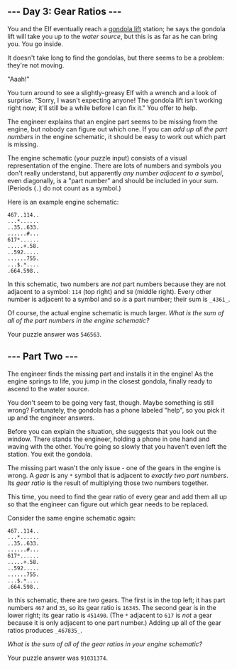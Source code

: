 \--- Day 3: Gear Ratios ---
---------------------------

You and the Elf eventually reach a [gondola lift](https://en.wikipedia.org/wiki/Gondola_lift) station; he says the gondola lift will take you up to the _water source_, but this is as far as he can bring you. You go inside.

It doesn't take long to find the gondolas, but there seems to be a problem: they're not moving.

"Aaah!"

You turn around to see a slightly-greasy Elf with a wrench and a look of surprise. "Sorry, I wasn't expecting anyone! The gondola lift isn't working right now; it'll still be a while before I can fix it." You offer to help.

The engineer explains that an engine part seems to be missing from the engine, but nobody can figure out which one. If you can _add up all the part numbers_ in the engine schematic, it should be easy to work out which part is missing.

The engine schematic (your puzzle input) consists of a visual representation of the engine. There are lots of numbers and symbols you don't really understand, but apparently _any number adjacent to a symbol_, even diagonally, is a "part number" and should be included in your sum. (Periods (`.`) do not count as a symbol.)

Here is an example engine schematic:

    467..114..
    ...*......
    ..35..633.
    ......#...
    617*......
    .....+.58.
    ..592.....
    ......755.
    ...$.*....
    .664.598..
    

In this schematic, two numbers are _not_ part numbers because they are not adjacent to a symbol: `114` (top right) and `58` (middle right). Every other number is adjacent to a symbol and so _is_ a part number; their sum is `_4361_`.

Of course, the actual engine schematic is much larger. _What is the sum of all of the part numbers in the engine schematic?_

Your puzzle answer was `546563`.

\--- Part Two ---
-----------------

The engineer finds the missing part and installs it in the engine! As the engine springs to life, you jump in the closest gondola, finally ready to ascend to the water source.

You don't seem to be going very fast, though. Maybe something is still wrong? Fortunately, the gondola has a phone labeled "help", so you pick it up and the engineer answers.

Before you can explain the situation, she suggests that you look out the window. There stands the engineer, holding a phone in one hand and waving with the other. You're going so slowly that you haven't even left the station. You exit the gondola.

The missing part wasn't the only issue - one of the gears in the engine is wrong. A _gear_ is any `*` symbol that is adjacent to _exactly two part numbers_. Its _gear ratio_ is the result of multiplying those two numbers together.

This time, you need to find the gear ratio of every gear and add them all up so that the engineer can figure out which gear needs to be replaced.

Consider the same engine schematic again:

    467..114..
    ...*......
    ..35..633.
    ......#...
    617*......
    .....+.58.
    ..592.....
    ......755.
    ...$.*....
    .664.598..
    

In this schematic, there are _two_ gears. The first is in the top left; it has part numbers `467` and `35`, so its gear ratio is `16345`. The second gear is in the lower right; its gear ratio is `451490`. (The `*` adjacent to `617` is _not_ a gear because it is only adjacent to one part number.) Adding up all of the gear ratios produces `_467835_`.

_What is the sum of all of the gear ratios in your engine schematic?_

Your puzzle answer was `91031374`.